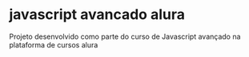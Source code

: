 # javascript avancado alura
 Projeto desenvolvido como parte do curso de Javascript avançado na plataforma de cursos alura
